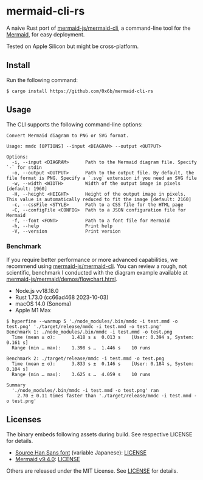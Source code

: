 # mermaid-cli-rs

A naive Rust port of [mermaid-js/mermaid-cli](https://github.com/mermaid-js/mermaid-cli), a command-line tool for the [Mermaid](https://mermaid.js.org/), for easy deployment.

Tested on Apple Silicon but might be cross-platform.

## Install

Run the following command:

```shell
$ cargo install https://github.com/0x6b/mermaid-cli-rs
```

## Usage

The CLI supports the following command-line options:

```
Convert Mermaid diagram to PNG or SVG format.

Usage: mmdc [OPTIONS] --input <DIAGRAM> --output <OUTPUT>

Options:
  -i, --input <DIAGRAM>      Path to the Mermaid diagram file. Specify `-` for stdin
  -o, --output <OUTPUT>      Path to the output file. By default, the file format is PNG. Specify a `.svg` extension if you need an SVG file
  -w, --width <WIDTH>        Width of the output image in pixels [default: 1960]
  -H, --height <HEIGHT>      Height of the output image in pixels. This value is automatically reduced to fit the image [default: 2160]
  -c, --cssFile <STYLE>      Path to a CSS file for the HTML page
  -C, --configFile <CONFIG>  Path to a JSON configuration file for Mermaid
  -f, --font <FONT>          Path to a font file for Mermaid
  -h, --help                 Print help
  -V, --version              Print version
```

### Benchmark

If you require better performance or more advanced capabilities, we recommend
using [mermaid-js/mermaid-cli](https://github.com/mermaid-js/mermaid-cli). You can review a rough, not scientific, benchmark I conducted with the diagram example available at [mermaid-js/mermaid/demos/flowchart.html](https://github.com/mermaid-js/mermaid/blob/4e4f2fcfc5367f22edea685b8f48ad2d7525d1c0/demos/flowchart.html).

- Node.js vv18.18.0
- Rust 1.73.0 (cc66ad468 2023-10-03)
- macOS 14.0 (Sonoma)
- Apple M1 Max

```
$ hyperfine --warmup 5 './node_modules/.bin/mmdc -i test.mmd -o test.png' './target/release/mmdc -i test.mmd -o test.png'
Benchmark 1: ./node_modules/.bin/mmdc -i test.mmd -o test.png
  Time (mean ± σ):      1.418 s ±  0.013 s    [User: 0.394 s, System: 0.161 s]
  Range (min … max):    1.398 s …  1.446 s    10 runs
 
Benchmark 2: ./target/release/mmdc -i test.mmd -o test.png
  Time (mean ± σ):      3.833 s ±  0.146 s    [User: 0.184 s, System: 0.104 s]
  Range (min … max):    3.625 s …  4.059 s    10 runs
 
Summary
  './node_modules/.bin/mmdc -i test.mmd -o test.png' ran
    2.70 ± 0.11 times faster than './target/release/mmdc -i test.mmd -o test.png'
```

## Licenses

The binary embeds following assets during build. See respective LICENSE for details.

- [Source Han Sans font](https://github.com/adobe-fonts/source-han-sans/raw/release/Variable/WOFF2/OTF/Subset/SourceHanSansJP-VF.otf.woff2) (variable Japanese): [LICENSE](https://raw.githubusercontent.com/adobe-fonts/source-han-sans/master/LICENSE.txt)
- [Mermaid v9.4.0](https://github.com/mermaid-js/mermaid/tree/v9.4.0): [LICENSE](https://raw.githubusercontent.com/mermaid-js/mermaid/v9.4.0/LICENSE)

Others are released under the MIT License. See [LICENSE](LICENSE) for details.
